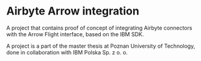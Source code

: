 # Airbyte Arrow integration

A project that contains proof of concept of integrating Airbyte connectors with the Arrow Flight interface, based on the IBM SDK.

A project is a part of the master thesis at Poznan University of Technology, done in collaboration with IBM Polska Sp. z o. o.
